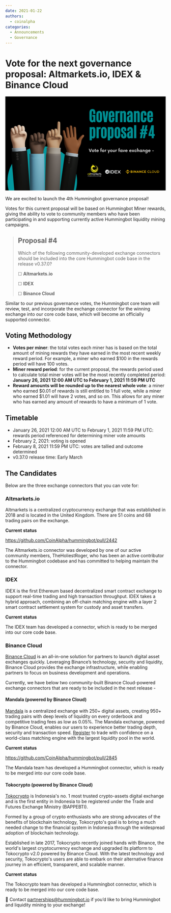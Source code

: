 ```yaml
---
date: 2021-01-22
authors:
  - coinalpha
categories:
  - Announcements
  - Governance
---
```


# Vote for the next governance proposal: Altmarkets.io, IDEX & Binance Cloud

![cover](cover.png)

We are excited to launch the 4th Hummingbot governance proposal!

Votes for this current proposal will be based on Hummingbot Miner rewards, giving the ability to vote to community members who have been participating in and supporting currently active Hummingbot liquidity mining campaigns.  

> ## Proposal #4
 > Which of the following community-developed exchange connectors should be included into the core Hummingbot code base in the release v0.37.0?
 >   
 > ☐ **Altmarkets.io**
 >  
 > ☐ **IDEX**
 >  
 > ☐ **Binance Cloud**

Similar to our previous governance votes, the Hummingbot core team will review, test, and incorporate the exchange connector for the winning exchange into our core code base, which will become an officially supported connector. 

<!-- more -->

## Voting Methodology

- **Votes per miner**: the total votes each miner has is based on the total amount of mining rewards they have earned in the most recent weekly reward period. For example, a miner who earned $100 in the rewards period will have 100 votes.
- **Miner reward period**: for the current proposal, the rewards period used to calculate total miner votes will be the most recently completed period: **January 26, 2021 12:00 AM UTC to February 1, 2021 11:59 PM UTC**
- **Reward amounts will be rounded up to the nearest whole vote**: a miner who earned $0.01 of rewards is still entitled to 1 full vote, while a miner who earned $1.01 will have 2 votes, and so on. This allows for any miner who has earned any amount of rewards to have a minimum of 1 vote.  

## Timetable

- January 26, 2021 12:00 AM UTC to February 1, 2021 11:59 PM UTC: rewards period referenced for determining miner vote amounts
- February 2, 2021: voting is opened
- February 8, 2021 11:59 PM UTC: votes are tallied and outcome determined
- v0.37.0 release time: Early March

## The Candidates

Below are the three exchange connectors that you can vote for:

### Altmarkets.io

Altmarkets is a centralized cryptocurrency exchange that was established in 2018 and is located in the United Kingdom. There are 51 coins and 68 trading pairs on the exchange.

**Current status**

https://github.com/CoinAlpha/hummingbot/pull/2442

The Altmarkets.io connector was developed by one of our active community members, TheHoliestRoger, who has been an active contributor to the Hummingbot codebase and has committed to helping maintain the connector.

### IDEX

IDEX is the first Ethereum based decentralized smart contract exchange to support real-time trading and high transaction throughput. IDEX takes a hybrid approach, combining an off-chain matching engine with a layer 2 smart contract settlement system for custody and asset transfers.

**Current status**

The IDEX team has developed a connector, which is ready to be merged into our core code base. 

### Binance Cloud

[Binance Cloud](https://cloud.binance.com/) is an all-in-one solution for partners to launch digital asset exchanges quickly. Leveraging Binance’s technology, security and liquidity, Binance Cloud provides the exchange infrastructure, while enabling partners to focus on business development and operations.

Currently, we have below two community-built Binance Cloud-powered exchange connectors that are ready to be included in the next release - 

#### Mandala (powered by Binance Cloud)

[Mandala](https://mandala.exchange) is a centralized exchange with 250+ digital assets, creating 950+ trading pairs with deep levels of liquidity on every orderbook and competitive trading fees as low as 0.05%. The Mandala exchange, powered by Binance Cloud, enables our users to experience better trading depth, security and transaction speed. [Register](https://trade.mandala.exchange/account/signup?) to trade with confidence on a world-class matching engine with the largest liquidity pool in the world.

**Current status**

https://github.com/CoinAlpha/hummingbot/pull/2845

The Mandala team has developed a Hummingbot connector, which is ready to be merged into our core code base. 

#### Tokocrypto (powered by Binance Cloud)

[Tokocrypto](https://www.tokocrypto.com/) is Indonesia's no. 1 most trusted crypto-assets digital exchange and is the first entity in Indonesia to be registered under the Trade and Futures Exchange Ministry (BAPPEBTI).

Formed by a group of crypto enthusiasts who are strong advocates of the benefits of blockchain technology, Tokocrypto's goal is to bring a much needed change to the financial system in Indonesia through the widespread adoption of blockchain technology.
 
Established in late 2017, Tokocrypto recently joined hands with Binance, the world's largest cryptocurrency exchange and upgraded its platform to Tokocrypto v2.0 powered by Binance Cloud. With the latest technology and security, Tokocrypto's users are able to embark on their alternative finance journey in an efficient, transparent, and scalable manner.

**Current status**

The Tokocrypto team has developed a Hummingbot connector, which is ready to be merged into our core code base. 

🏦 Contact partnerships@hummingbot.io if you’d like to bring Hummingbot and liquidity mining to your exchange!